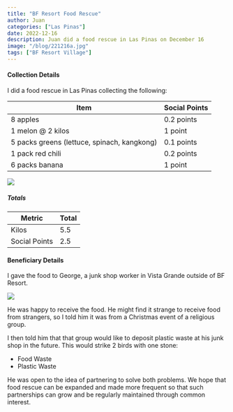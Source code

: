```yaml
---
title: "BF Resort Food Rescue"
author: Juan
categories: ["Las Pinas"]
date: 2022-12-16
description: Juan did a food rescue in Las Pinas on December 16
image: "/blog/221216a.jpg"
tags: ["BF Resort Village"]
---
```



#### Collection Details

I did a food rescue in Las Pinas collecting the following:

Item | Social Points
--- | ---
8 apples | 0.2 points
1 melon @ 2 kilos | 1 point
5 packs greens (lettuce, spinach, kangkong) | 0.1 points
1 pack red chili | 0.2 points
6 packs banana | 1 point

![](/blog/221216b.jpg)


##### Totals

Metric | Total
--- | ---
Kilos | 5.5
Social Points | 2.5


#### Beneficiary Details

I gave the food to George, a junk shop worker in Vista Grande outside of BF Resort.

![](/blog/221216a.jpg)

He was happy to receive the food. He might find it strange to receive food from strangers, so I told him it was from a Christmas event of a religious group. 

I then told him that that group would like to deposit plastic waste at his junk shop in the future. This would strike 2 birds with one stone:
- Food Waste
- Plastic Waste 

He was open to the idea of partnering to solve both problems. We hope that food rescue can be expanded and made more frequent so that such partnerships can grow and be regularly maintained through common interest.  

